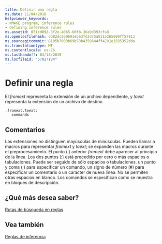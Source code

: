 ```yaml
---
title: Definir una regla
ms.date: 11/04/2016
helpviewer_keywords:
- NMAKE program, inference rules
- defining inference rules
ms.assetid: 071cd092-3f2e-4065-b0fb-36a9d393cfa8
ms.openlocfilehash: cd82dc5b0693e563fd3d75a0215265089ff57913
ms.sourcegitcommit: 8105b7003b89b73b4359644ff4281e1595352dda
ms.translationtype: MT
ms.contentlocale: es-ES
ms.lasthandoff: 03/14/2019
ms.locfileid: "57827184"
---
```

# <a name="defining-a-rule"></a>Definir una regla

El *fromext* representa la extensión de un archivo dependiente, y *toext* representa la extensión de un archivo de destino.

```
.fromext.toext:
   commands
```

## <a name="remarks"></a>Comentarios

Las extensiones no distinguen mayúsculas de minúsculas. Pueden llamar a macros para representar *fromext* y *toext*; se expanden las macros durante el preprocesamiento. El punto (.) anterior *fromext* debe aparecer al principio de la línea. Los dos puntos (:) está precedido por cero o más espacios o tabulaciones. Puede ser seguido de sólo espacios o tabulaciones, un punto y coma (;) para especificar un comando, un signo de número (#) para especificar un comentario o un carácter de nueva línea. No se permiten otras espacios en blanco. Los comandos se especifican como se muestra en bloques de descripción.

## <a name="what-do-you-want-to-know-more-about"></a>¿Qué más desea saber?

[Rutas de búsqueda en reglas](search-paths-in-rules.md)

## <a name="see-also"></a>Vea también

[Reglas de inferencia](inference-rules.md)

